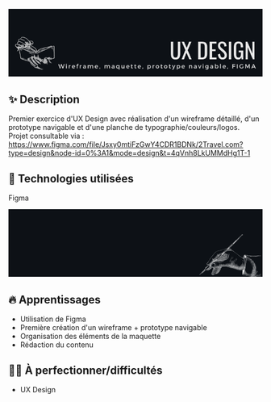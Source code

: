 ![cover](https://github.com/JessicaGUALTIERI/UX-Design-Exercice-2travel.com/blob/main/readme_img/README_cover.png)

## ✨ Description 
Premier exercice d'UX Design avec réalisation d'un wireframe détaillé, d'un prototype navigable et d'une planche de typographie/couleurs/logos.  
Projet consultable via : https://www.figma.com/file/Jsxy0mtiFzGwY4CDR1BDNk/2Travel.com?type=design&node-id=0%3A1&mode=design&t=4qVnh8LkUMMdHg1T-1

## 🚀 __Technologies utilisées__  
Figma

![diviseur](https://github.com/JessicaGUALTIERI/UX-Design-Exercice-2travel.com/blob/main/readme_img/README_diviseur.png)

## 🔥 __Apprentissages__  
* Utilisation de Figma
* Première création d'un wireframe + prototype navigable
* Organisation des éléments de la maquette
* Rédaction du contenu

## 🏋️‍♀️ __À perfectionner/difficultés__  
* UX Design
